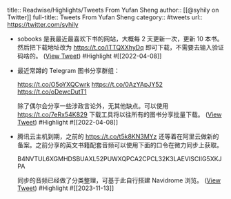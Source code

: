 title:: Readwise/Highlights/Tweets From Yufan Sheng
author:: [[@syhily on Twitter]]
full-title:: Tweets From Yufan Sheng
category:: #tweets
url:: https://twitter.com/syhily

- sobooks 是我最近最喜欢下书的网站，大概每 2 天更新一次，更新 10 本书。然后把下载地址改为 https://t.co/ITTQXXhyDq 即可下载，不需要去输入验证码啥的。 ([View Tweet](https://twitter.com/syhily/status/1511985322564866053)) #Highlight #[[2022-04-08]]
- 最近常蹲的 Telegram 图书分享群组：
  
  https://t.co/O5oYXQCwrk
  https://t.co/0AzYApJY52
  https://t.co/oDewcDutT1
  
  除了偶尔会分享一些涉政言论外，无其他缺点。可以使用 https://t.co/7eRx54K829 下载工具将以往所有的图书分享批量下载。 ([View Tweet](https://twitter.com/syhily/status/1511992722650935300)) #Highlight #[[2022-04-08]]
- 腾讯云主机到期，之前的 https://t.co/t5k8KN3MYz 还等着在阿里云做新的备案。之前分享的英文书籍配套音频可以使用下面的口令在微力同步上获取。
  
  B4NVTUL6XGMHDSBUAXL52PUWXQPCA2CPCL32K3LAEVISCIIG5XKJPA
  
  同步的音频已经做了分类整理，可基于此自行搭建 Navidrome 浏览。 ([View Tweet](https://twitter.com/amehochan/status/1724078371154579783)) #Highlight #[[2023-11-13]]